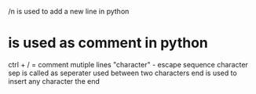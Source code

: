 /n is used to add a new line in python
# is used as comment in python
ctrl + / = comment mutiple lines
\"character\" - escape sequence character
sep is called as seperater used between two characters
end is used to insert any character the end
